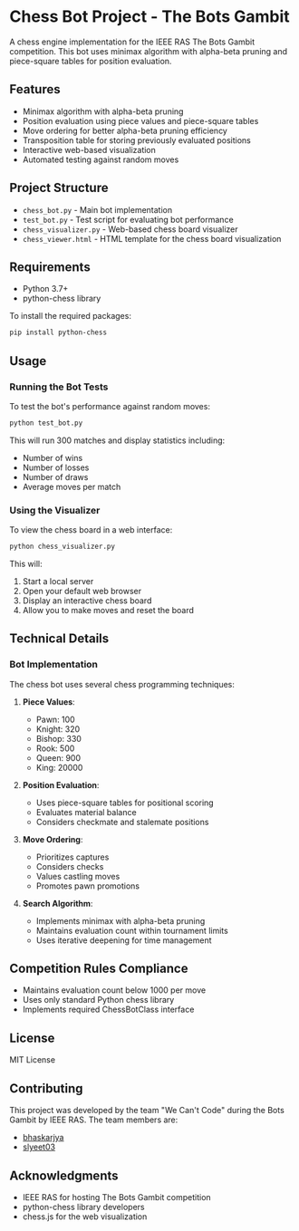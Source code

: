 # Chess Bot Project - The Bots Gambit

A chess engine implementation for the IEEE RAS The Bots Gambit competition. This bot uses minimax algorithm with alpha-beta pruning and piece-square tables for position evaluation.

## Features

- Minimax algorithm with alpha-beta pruning
- Position evaluation using piece values and piece-square tables
- Move ordering for better alpha-beta pruning efficiency
- Transposition table for storing previously evaluated positions
- Interactive web-based visualization
- Automated testing against random moves

## Project Structure

- `chess_bot.py` - Main bot implementation
- `test_bot.py` - Test script for evaluating bot performance
- `chess_visualizer.py` - Web-based chess board visualizer
- `chess_viewer.html` - HTML template for the chess board visualization

## Requirements

- Python 3.7+
- python-chess library

To install the required packages:

```bash
pip install python-chess
```

## Usage

### Running the Bot Tests

To test the bot's performance against random moves:

```bash
python test_bot.py
```

This will run 300 matches and display statistics including:

- Number of wins
- Number of losses
- Number of draws
- Average moves per match

### Using the Visualizer

To view the chess board in a web interface:

```bash
python chess_visualizer.py
```

This will:

1. Start a local server
2. Open your default web browser
3. Display an interactive chess board
4. Allow you to make moves and reset the board

## Technical Details

### Bot Implementation

The chess bot uses several chess programming techniques:

1. **Piece Values**:

   - Pawn: 100
   - Knight: 320
   - Bishop: 330
   - Rook: 500
   - Queen: 900
   - King: 20000

2. **Position Evaluation**:

   - Uses piece-square tables for positional scoring
   - Evaluates material balance
   - Considers checkmate and stalemate positions

3. **Move Ordering**:

   - Prioritizes captures
   - Considers checks
   - Values castling moves
   - Promotes pawn promotions

4. **Search Algorithm**:
   - Implements minimax with alpha-beta pruning
   - Maintains evaluation count within tournament limits
   - Uses iterative deepening for time management

## Competition Rules Compliance

- Maintains evaluation count below 1000 per move
- Uses only standard Python chess library
- Implements required ChessBotClass interface

## License

MIT License

## Contributing

This project was developed by the team "We Can't Code" during the Bots Gambit by IEEE RAS. The team members are:

- [bhaskarjya](https://github.com/cwnorhino)
- [slyeet03](https://github.com/slyeet03)

## Acknowledgments

- IEEE RAS for hosting The Bots Gambit competition
- python-chess library developers
- chess.js for the web visualization
